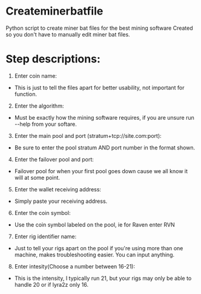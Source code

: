 # Createminerbatfile
Python script to create miner bat files for the best mining software
Created so you don't have to manually edit miner bat files.

# Step descriptions:

1. Enter coin name:
- This is just to tell the files apart for better usability, not important for function.

2. Enter the algorithm:
- Must be exactly how the mining software requires, if you are unsure run --help from your softare.

3. Enter the main pool and port (stratum+tcp://site.com:port):
- Be sure to enter the pool stratum AND port number in the format shown.

4. Enter the failover pool and port:
- Failover pool for when your first pool goes down cause we all know it will at some point.

5. Enter the wallet receiving address:
- Simply paste your receiving address.

6. Enter the coin symbol:
- Use the coin symbol labeled on the pool, ie for Raven enter RVN

7. Enter rig identifier name:
- Just to tell your rigs apart on the pool if you're using more than one machine, makes troubleshooting easier. You can input anything.

8. Enter intesity(Choose a number between 16-21):
- This is the intensity, I typically run 21, but your rigs may only be able to handle 20 or if lyra2z only 16.
